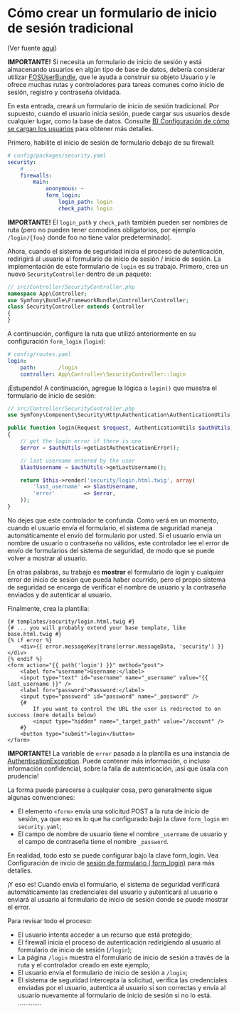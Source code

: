 Cómo crear un formulario de inicio de sesión tradicional
========================================================

(Ver fuente [aquí](https://symfony.com/doc/current/security/form_login_setup.html))

**IMPORTANTE!** Si necesita un formulario de inicio de sesión y está almacenando usuarios en algún tipo de base de datos, debería considerar utilizar [FOSUserBundle](https://github.com/FriendsOfSymfony/FOSUserBundle), que le ayuda a construir su objeto Usuario y le ofrece muchas rutas y controladores para tareas comunes como inicio de sesión, registro y contraseña olvidada.


En esta entrada, creará un formulario de inicio de sesión tradicional. Por supuesto, cuando el usuario inicia sesión, puede cargar sus usuarios desde cualquier lugar, como la base de datos. Consulte [B) Configuración de cómo se cargan los usuarios](https://symfony.com/doc/current/security.html#security-user-providers) para obtener más detalles.

Primero, habilite el inicio de sesión de formulario debajo de su firewall:

```yml
# config/packages/security.yaml
security:
    # ...
    firewalls:
        main:
            anonymous: ~
            form_login:
                login_path: login
                check_path: login
```

**IMPORTANTE!** El `login_path` y `check_path` también pueden ser nombres de ruta (pero no pueden tener comodines obligatorios, por ejemplo `/login/{foo}` donde foo no tiene valor predeterminado).

Ahora, cuando el sistema de seguridad inicia el proceso de autenticación, redirigirá al usuario al formulario de inicio de sesión / inicio de sesión. La implementación de este formulario de `login` es su trabajo. Primero, crea un nuevo `SecurityController` dentro de un paquete:

```php
// src/Controller/SecurityController.php
namespace App\Controller;
use Symfony\Bundle\FrameworkBundle\Controller\Controller;
class SecurityController extends Controller
{
}
```


A continuación, configure la ruta que utilizó anteriormente en su configuración `form_login` (`login`):

```yaml
# config/routes.yaml
login:
    path:       /login
    controller: App\Controller\SecurityController::login
```
¡Estupendo! A continuación, agregue la lógica a `login()` que muestra el formulario de inicio de sesión:

```php
// src/Controller/SecurityController.php
use Symfony\Component\Security\Http\Authentication\AuthenticationUtils;

public function login(Request $request, AuthenticationUtils $authUtils)
{
    // get the login error if there is one
    $error = $authUtils->getLastAuthenticationError();

    // last username entered by the user
    $lastUsername = $authUtils->getLastUsername();

    return $this->render('security/login.html.twig', array(
        'last_username' => $lastUsername,
        'error'         => $error,
    ));
}
```


No dejes que este controlador te confunda. Como verá en un momento, cuando el usuario envía el formulario, el sistema de seguridad maneja automáticamente el envío del formulario por usted. Si el usuario envía un nombre de usuario o contraseña no válidos, este controlador lee el error de envío de formularios del sistema de seguridad, de modo que se puede volver a mostrar al usuario.

En otras palabras, su trabajo es **mostrar** el formulario de login y cualquier error de inicio de sesión que pueda haber ocurrido, pero el propio sistema de seguridad se encarga de verificar el nombre de usuario y la contraseña enviados y de autenticar al usuario.

Finalmente, crea la plantilla:

```twig
{# templates/security/login.html.twig #}
{# ... you will probably extend your base template, like base.html.twig #}
{% if error %}
    <div>{{ error.messageKey|trans(error.messageData, 'security') }}</div>
{% endif %}
<form action="{{ path('login') }}" method="post">
    <label for="username">Username:</label>
    <input type="text" id="username" name="_username" value="{{ last_username }}" />
    <label for="password">Password:</label>
    <input type="password" id="password" name="_password" />
    {#
        If you want to control the URL the user is redirected to on success (more details below)
        <input type="hidden" name="_target_path" value="/account" />
    #}
    <button type="submit">login</button>
</form>
```

**IMPORTANTE!** La variable de `error` pasada a la plantilla es una instancia de [AuthenticationException](http://api.symfony.com/4.0/Symfony/Component/Security/Core/Exception/AuthenticationException.html). Puede contener más información, o incluso información confidencial, sobre la falla de autenticación, ¡así que úsala con prudencia!

La forma puede parecerse a cualquier cosa, pero generalmente sigue algunas convenciones:

* El elemento `<form>` envía una solicitud POST a la ruta de inicio de sesión, ya que eso es lo que ha configurado bajo la clave `form_login` en `security.yaml`;
* El campo de nombre de usuario tiene el nombre `_username` de usuario y el campo de contraseña tiene el nombre `_password`.

En realidad, todo esto se puede configurar bajo la clave form_login. Vea Configuración de inicio de [sesión de formulario ( form_login)](https://symfony.com/doc/current/reference/configuration/security.html#reference-security-firewall-form-login) para más detalles.

¡Y eso es! Cuando envía el formulario, el sistema de seguridad verificará automáticamente las credenciales del usuario y autenticará al usuario o enviará al usuario al formulario de inicio de sesión donde se puede mostrar el error.

Para revisar todo el proceso:

* El usuario intenta acceder a un recurso que está protegido;
* El firewall inicia el proceso de autenticación redirigiendo al usuario al formulario de inicio de sesión (`/login`);
* La página `/login` muestra el formulario de inicio de sesión a través de la ruta y el controlador creado en este ejemplo;
* El usuario envía el formulario de inicio de sesión a `/login`;
* El sistema de seguridad intercepta la solicitud, verifica las credenciales enviadas por el usuario, autentica al usuario si son correctas y envía al usuario nuevamente al formulario de inicio de sesión si no lo está.
.............
